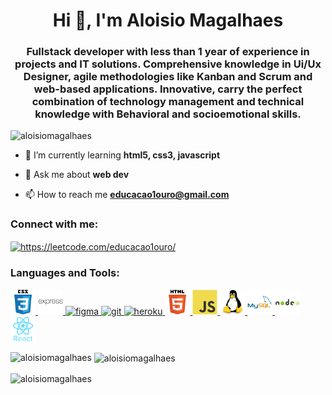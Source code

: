 <h1 align="center">Hi 👋, I'm Aloisio Magalhaes</h1>
<h3 align="center">Fullstack developer with less than 1 year of experience in projects and IT solutions. Comprehensive knowledge in Ui/Ux Designer, agile methodologies like Kanban and Scrum and web-based applications. Innovative, carry the perfect combination of technology management and technical knowledge with Behavioral and socioemotional skills.</h3>

<p align="left"> <img src="https://komarev.com/ghpvc/?username=aloisiomagalhaes&label=Profile%20views&color=0e75b6&style=flat" alt="aloisiomagalhaes" /> </p>

- 🌱 I’m currently learning **html5, css3, javascript**

- 💬 Ask me about **web dev**

- 📫 How to reach me **educacao1ouro@gmail.com**

<h3 align="left">Connect with me:</h3>
<p align="left">
<a href="https://www.leetcode.com/https://leetcode.com/educacao1ouro/" target="blank"><img align="center" src="https://raw.githubusercontent.com/rahuldkjain/github-profile-readme-generator/master/src/images/icons/Social/leet-code.svg" alt="https://leetcode.com/educacao1ouro/" height="30" width="40" /></a>
</p>

<h3 align="left">Languages and Tools:</h3>
<p align="left"> <a href="https://www.w3schools.com/css/" target="_blank" rel="noreferrer"> <img src="https://raw.githubusercontent.com/devicons/devicon/master/icons/css3/css3-original-wordmark.svg" alt="css3" width="40" height="40"/> </a> <a href="https://expressjs.com" target="_blank" rel="noreferrer"> <img src="https://raw.githubusercontent.com/devicons/devicon/master/icons/express/express-original-wordmark.svg" alt="express" width="40" height="40"/> </a> <a href="https://www.figma.com/" target="_blank" rel="noreferrer"> <img src="https://www.vectorlogo.zone/logos/figma/figma-icon.svg" alt="figma" width="40" height="40"/> </a> <a href="https://git-scm.com/" target="_blank" rel="noreferrer"> <img src="https://www.vectorlogo.zone/logos/git-scm/git-scm-icon.svg" alt="git" width="40" height="40"/> </a> <a href="https://heroku.com" target="_blank" rel="noreferrer"> <img src="https://www.vectorlogo.zone/logos/heroku/heroku-icon.svg" alt="heroku" width="40" height="40"/> </a> <a href="https://www.w3.org/html/" target="_blank" rel="noreferrer"> <img src="https://raw.githubusercontent.com/devicons/devicon/master/icons/html5/html5-original-wordmark.svg" alt="html5" width="40" height="40"/> </a> <a href="https://developer.mozilla.org/en-US/docs/Web/JavaScript" target="_blank" rel="noreferrer"> <img src="https://raw.githubusercontent.com/devicons/devicon/master/icons/javascript/javascript-original.svg" alt="javascript" width="40" height="40"/> </a> <a href="https://www.linux.org/" target="_blank" rel="noreferrer"> <img src="https://raw.githubusercontent.com/devicons/devicon/master/icons/linux/linux-original.svg" alt="linux" width="40" height="40"/> </a> <a href="https://www.mysql.com/" target="_blank" rel="noreferrer"> <img src="https://raw.githubusercontent.com/devicons/devicon/master/icons/mysql/mysql-original-wordmark.svg" alt="mysql" width="40" height="40"/> </a> <a href="https://nodejs.org" target="_blank" rel="noreferrer"> <img src="https://raw.githubusercontent.com/devicons/devicon/master/icons/nodejs/nodejs-original-wordmark.svg" alt="nodejs" width="40" height="40"/> </a> <a href="https://reactjs.org/" target="_blank" rel="noreferrer"> <img src="https://raw.githubusercontent.com/devicons/devicon/master/icons/react/react-original-wordmark.svg" alt="react" width="40" height="40"/> </a> </p>

<p><img align="left" src="https://github-readme-stats.vercel.app/api/top-langs?username=aloisiomagalhaes&show_icons=true&locale=en&layout=compact" alt="aloisiomagalhaes" /></p>

<p>&nbsp;<img align="center" src="https://github-readme-stats.vercel.app/api?username=aloisiomagalhaes&show_icons=true&locale=en" alt="aloisiomagalhaes" /></p>

<p><img align="center" src="https://github-readme-streak-stats.herokuapp.com/?user=aloisiomagalhaes&" alt="aloisiomagalhaes" /></p>

